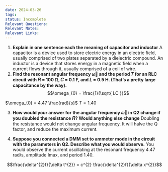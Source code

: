 ```yaml
---
date: 2024-03-26
tags: 
status: Incomplete
Relevant Questions: 
Relevant Notes: 
Relevant Links:
---
```

1. **Explain in one sentence each the meaning of capacitor and inductor**
	A capacitor is a device used to store electric energy in an electric field, usually comprised of two plates separated by a dielectric compound. An inductor is a device that stores energy in a magnetic field when a current flows through it, usually comprised of a coil of wire.
2. **Find the resonant angular frequency 𝜔଴ and the period 𝑇 for an RLC circuit with 𝑅 = 100 Ω, 𝐶 = 0.1 F, and 𝐿 = 0.5 H. (That’s a pretty large capacitance by the way).**
$$\omega_{0} = \frac{1}{\sqrt{ LC }}$$

$\omega_{0} = 4.47 \frac{rad}{s}$
$T = 1.40$

3. **How would your answer for the angular frequency 𝜔଴ in Q2 change if you doubled the resistance 𝑅? Would anything else change**
Doubling the resistance would not change angular frequency. It will halve the Q factor, and reduce the maximum current.

4. **Suppose you connected a DMM set to ammeter mode in the circuit with the parameters in Q2. Describe what you would observe.**
You would observe the current oscillating at the resonant frequency 4.47 rad/s, amplitude Imax, and period 1.40.

$$\frac{\delta^{2}f}{\delta t^{2}} = c^{2} \frac{\delta^{2}f}{\delta x^{2}}$$
